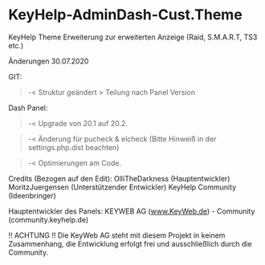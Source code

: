 # KeyHelp-AdminDash-Cust.Theme
KeyHelp Theme Erweiterung zur erweiterten Anzeige (Raid, S.M.A.R.T, TS3 etc.)

Änderungen 30.07.2020

GIT:
>-< Struktur geändert > Teilung nach Panel Version

Dash Panel:
>-< Upgrade von 20.1 auf 20.2.

>-< Änderung für pucheck & elcheck (Bitte Hinweiß in der settings.php.dist beachten)

>-< Optimierungen am Code.


Credits (Bezogen auf den Edit):
OlliTheDarkness (Hauptentwickler)
MoritzJuergensen (Unterstützender Entwickler)
KeyHelp Community (Ideenbringer)


Hauptentwickler des Panels:
KEYWEB AG (www.KeyWeb.de) - Community (community.keyhelp.de)

!! ACHTUNG !!
Die KeyWeb AG steht mit diesem Projekt in keinem Zusammenhang, die Entwicklung erfolgt frei und ausschließlich durch die Community.
